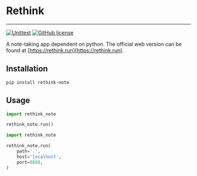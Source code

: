 # Rethink

---
[![Unittest](https://github.com/MorvanZhou/rethink/actions/workflows/python-package.yml/badge.svg)](https://github.com/MorvanZhou/rethink/actions/workflows/python-package.yml)
[![GitHub license](https://img.shields.io/github/license/MorvanZhou/rethink)](https://github.com/MorvanZhou/rethink/blob/master/LICENSE)

A note-taking app dependent on python.
The official web version can be found at [https://rethink.run](https://rethink.run).

## Installation

```shell
pip install rethink-note
```

## Usage

```python
import rethink_note

rethink_note.run()
```

```python
import rethink_note

rethink_note.run(
    path='.',
    host='localhost',
    port=8080,
)
```
